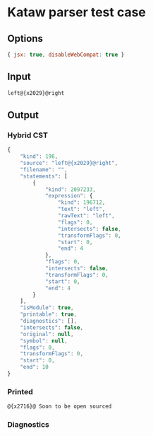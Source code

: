 # Kataw parser test case

## Options

`````js
{ jsx: true, disableWebCompat: true }
`````

## Input

`````js
left@{x2029}@right
`````

## Output

### Hybrid CST


```javascript
{
    "kind": 196,
    "source": "left@{x2029}@right",
    "filename": "",
    "statements": [
        {
            "kind": 2097233,
            "expression": {
                "kind": 196712,
                "text": "left",
                "rawText": "left",
                "flags": 0,
                "intersects": false,
                "transformFlags": 0,
                "start": 0,
                "end": 4
            },
            "flags": 0,
            "intersects": false,
            "transformFlags": 0,
            "start": 0,
            "end": 4
        }
    ],
    "isModule": true,
    "printable": true,
    "diagnostics": [],
    "intersects": false,
    "original": null,
    "symbol": null,
    "flags": 0,
    "transformFlags": 0,
    "start": 0,
    "end": 10
}
```

  
### Printed


```javascript
@{x2716}@ Soon to be open sourced
```

  
### Diagnostics


```javascript

```


